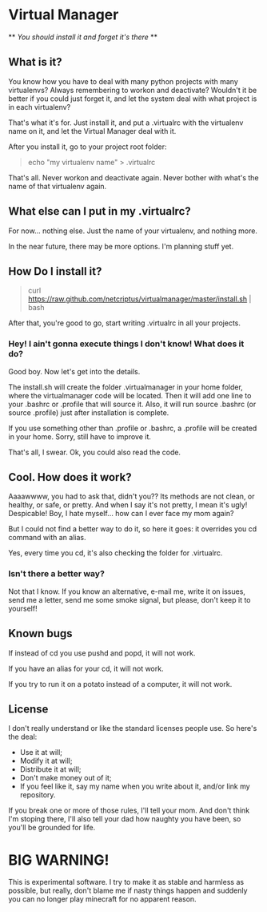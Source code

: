 # Virtual Manager

** _You should install it and forget it's there_ **

## What is it?

You know how you have to deal with many python projects with many virtualenvs? Always remembering to workon and deactivate? Wouldn't it be better if you could just forget it, and let the system deal with what project is in each virtualenv?

That's what it's for. Just install it, and put a .virtualrc with the virtualenv name on it, and let the Virtual Manager deal with it.

After you install it, go to your project root folder:
> echo "my virtualenv name" > .virtualrc

That's all. Never workon and deactivate again. Never bother with what's the name of that virtualenv again.

## What else can I put in my .virtualrc?

For now... nothing else. Just the name of your virtualenv, and nothing more.

In the near future, there may be more options. I'm planning stuff yet.

## How Do I install it?

> curl https://raw.github.com/netcriptus/virtualmanager/master/install.sh | bash

After that, you're good to go, start writing .virtualrc in all your projects.

### Hey! I ain't gonna execute things I don't know! What does it do?

Good boy. Now let's get into the details.

The install.sh will create the folder .virtualmanager in your home folder, where the virtualmanager code will be located. Then it will add one line to your .bashrc or .profile that will source it. Also, it will run source .bashrc (or source .profile) just after installation is complete.

If you use something other than .profile or .bashrc, a .profile will be created in your home. Sorry, still have to improve it.

That's all, I swear. Ok, you could also read the code.

## Cool. How does it work?

Aaaawwww, you had to ask that, didn't you?? Its methods are not clean, or healthy, or safe, or pretty. And when I say it's not pretty, I mean it's ugly! Despicable! Boy, I hate myself... how can I ever face my mom again?

But I could not find a better way to do it, so here it goes: it overrides you cd command with an alias.

Yes, every time you cd, it's also checking the folder for .virtualrc.

### Isn't there a better way?

Not that I know. If you know an alternative, e-mail me, write it on issues, send me a letter, send me some smoke signal, but please, don't keep it to yourself!

## Known bugs

If instead of cd you use pushd and popd, it will not work.

If you have an alias for your cd, it will not work.

If you try to run it on a potato instead of a computer, it will not work.

## License

I don't really understand or like the standard licenses people use. So here's the deal:

* Use it at will;
* Modify it at will;
* Distribute it at will;
* Don't make money out of it;
* If you feel like it, say my name when you write about it, and/or link my repository.

If you break one or more of those rules, I'll tell your mom. And don't think I'm stoping there, I'll also tell your dad how naughty you have been, so you'll be grounded for life.

# BIG WARNING!

This is experimental software. I try to make it as stable and harmless as possible, but really, don't blame me if nasty things happen and suddenly you can no longer play minecraft for no apparent reason.